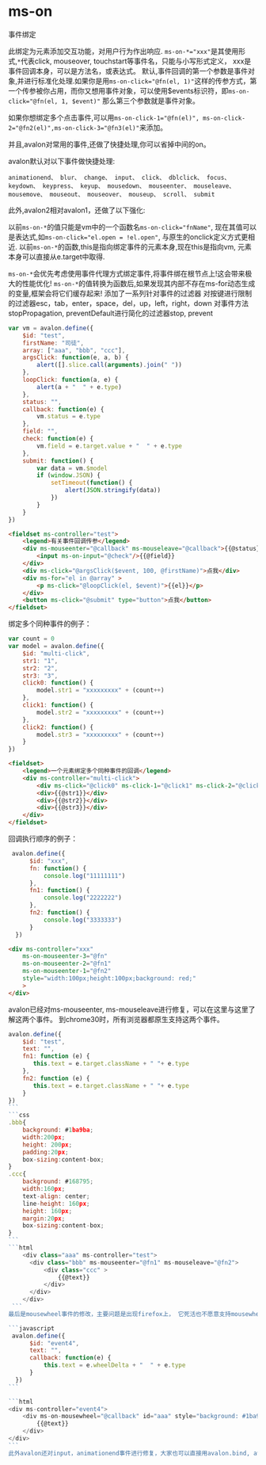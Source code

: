 # ms-on

事件绑定

此绑定为元素添加交互功能，对用户行为作出响应. `ms-on-*="xxx"`是其使用形式,`*`代表click, mouseover, touchstart等事件名，只能与小写形式定义， xxx是事件回调本身，可以是方法名，或表达式。 默认,事件回调的第一个参数是事件对象,并进行标准化处理.如果你是用`ms-on-click="@fn(el, 1)"`这样的传参方式，第一个传参被你占用，而你又想用事件对象，可以使用$events标识符，即`ms-on-click="@fn(el, 1, $event)"` 那么第三个参数就是事件对象。

如果你想绑定多个点击事件,可以用`ms-on-click-1="@fn(el)", ms-on-click-2="@fn2(el)",ms-on-click-3="@fn3(el)"`来添加。

并且,avalon对常用的事件,还做了快捷处理,你可以省掉中间的on。

avalon默认对以下事件做快捷处理:
```
animationend、 blur、 change、 input、 click、 dblclick、 focus、 keydown、 keypress、 keyup、 mousedown、 mouseenter、 mouseleave、 mousemove、 mouseout、 mouseover、 mouseup、 scroll、 submit
```
此外,avalon2相对avalon1，还做了以下强化:

以前`ms-on-*`的值只能是vm中的一个函数名`ms-on-click="fnName"`, 现在其值可以是表达式,如`ms-on-click="el.open = !el.open"`, 与原生的onclick定义方式更相近.
以前`ms-on-*`的函数,this是指向绑定事件的元素本身,现在this是指向vm, 元素本身可以直接从e.target中取得.

`ms-on-*`会优先考虑使用事件代理方式绑定事件,将事件绑在根节点上!这会带来极大的性能优化!
`ms-on-*`的值转换为函数后,如果发现其内部不存在ms-for动态生成的变量,框架会将它们缓存起来!
添加了一系列针对事件的过滤器
对按键进行限制的过滤器esc，tab，enter，space，del，up，left，right，down
对事件方法stopPropagation, preventDefault进行简化的过滤器stop, prevent

```javascript
var vm = avalon.define({
    $id: "test",
    firstName: "司徒",
    array: ["aaa", "bbb", "ccc"],
    argsClick: function(e, a, b) {
        alert([].slice.call(arguments).join(" "))
    },
    loopClick: function(a, e) {
        alert(a + "  " + e.type)
    },
    status: "",
    callback: function(e) {
        vm.status = e.type
    },
    field: "",
    check: function(e) {
        vm.field = e.target.value + "  " + e.type
    },
    submit: function() {
        var data = vm.$model
        if (window.JSON) {
            setTimeout(function() {
                alert(JSON.stringify(data))
            })
        }
    }
})
```

```html
<fieldset ms-controller="test">
    <legend>有关事件回调传参</legend>
    <div ms-mouseenter="@callback" ms-mouseleave="@callback">{{@status}}<br/>
        <input ms-on-input="@check"/>{{@field}}
    </div>
    <div ms-click="@argsClick($event, 100, @firstName)">点我</div>
    <div ms-for="el in @array" >
        <p ms-click="@loopClick(el, $event)">{{el}}</p>
    </div>
    <button ms-click="@submit" type="button">点我</button>
</fieldset>
```

绑定多个同种事件的例子：
```javascript
var count = 0
var model = avalon.define({
    $id: "multi-click",
    str1: "1",
    str2: "2",
    str3: "3",
    click0: function() {
        model.str1 = "xxxxxxxxx" + (count++)
    },
    click1: function() {
        model.str2 = "xxxxxxxxx" + (count++)
    },
    click2: function() {
        model.str3 = "xxxxxxxxx" + (count++)
    }
})
```

```html
<fieldset>
    <legend>一个元素绑定多个同种事件的回调</legend>
    <div ms-controller="multi-click">
        <div ms-click="@click0" ms-click-1="@click1" ms-click-2="@click2" >请点我</div>
        <div>{{@str1}}</div>
        <div>{{@str2}}</div>
        <div>{{@str3}}</div>
    </div>
</fieldset>
```
回调执行顺序的例子：
```javascript
 avalon.define({
      $id: "xxx",
      fn: function() {
          console.log("11111111")
      },
      fn1: function() {
          console.log("2222222")
      },
      fn2: function() {
          console.log("3333333")
      }
  })
```
```html
<div ms-controller="xxx" 
    ms-on-mouseenter-3="@fn"
    ms-on-mouseenter-2="@fn1"
    ms-on-mouseenter-1="@fn2"
    style="width:100px;height:100px;background: red;"
    >
</div>
```

avalon已经对ms-mouseenter, ms-mouseleave进行修复，可以在这里与这里了解这两个事件。 到chrome30时，所有浏览器都原生支持这两个事件。

````javascript
avalon.define({
    $id: "test",
    text: "",
    fn1: function (e) {
       this.text = e.target.className + " "+ e.type
    },
    fn2: function (e) {
       this.text = e.target.className + " "+ e.type
    }
})
```
```css
.bbb{
    background: #1ba9ba;
    width:200px;
    height: 200px;
    padding:20px;
    box-sizing:content-box;
}
.ccc{
    background: #168795;
    width:160px;
    text-align: center;
    line-height: 160px;
    height: 160px;
    margin:20px;
    box-sizing:content-box;
}
```
```html
    <div class="aaa" ms-controller="test">
      <div class="bbb" ms-mouseenter="@fn1" ms-mouseleave="@fn2">
          <div class="ccc" >
              {{@text}}
          </div>
      </div>
    </div>
 ```
最后是mousewheel事件的修改，主要问题是出现firefox上， 它死活也不愿意支持mousewheel，在avalon里是用DOMMouseScroll或wheel实现模拟的。 我们在事件对象通过wheelDelta属性是否为正数判定它在向上滚动。

```javascript
 avalon.define({
      $id: "event4",
      text: "",
      callback: function(e) {
          this.text = e.wheelDelta + "  " + e.type
      }
  })
```

```html
<div ms-controller="event4">
    <div ms-on-mousewheel="@callback" id="aaa" style="background: #1ba9ba;width:200px;height: 200px;">
        {{@text}}
    </div>
</div>
```
此外avalon还对input，animationend事件进行修复，大家也可以直接用avalon.bind, avalon.fn.bind来绑定这些事件。但建议都用ms-on绑定来处理。
